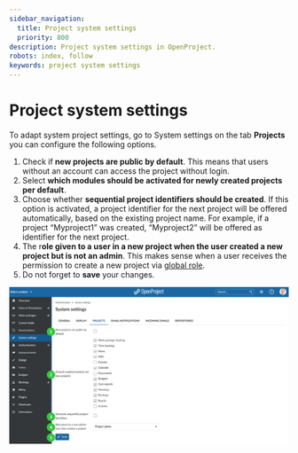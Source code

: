 ```yaml
---
sidebar_navigation:
  title: Project system settings
  priority: 800
description: Project system settings in OpenProject.
robots: index, follow
keywords: project system settings
---
```

# Project system settings

To adapt system project settings, go to System settings on the tab **Projects** you can configure the following options.

1. Check if **new projects are public by default**. This means that users without an account can access the project without login.
2. Select **which modules should be activated for newly created projects per default**.
3. Choose whether **sequential project identifiers should be created**. If this option is activated, a project identifier for the next project will be offered automatically, based on the existing project name. For example, if a project “Myproject1” was created, “Myproject2” will be offered as identifier for the next project.
4. The r**ole given to a user in a new project when the user created a new project but is not an admin**. This makes sense when a user receives the permission to create a new project via [global role](./users-permissions/roles-permissions/).
5. Do not forget to **save** your changes.

![Sys-admin-project-system-settings](Sys-admin-project-system-settings.png)